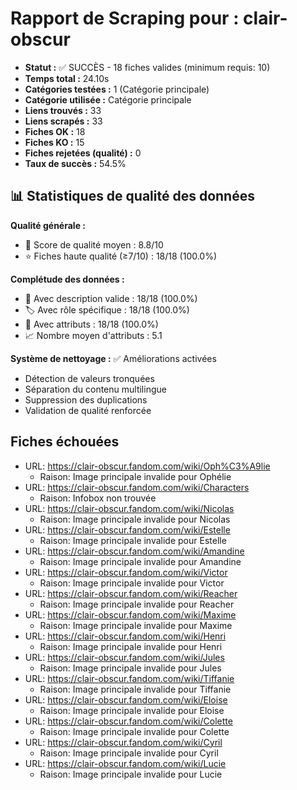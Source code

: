 # Rapport de Scraping pour : clair-obscur
- **Statut :** ✅ SUCCÈS - 18 fiches valides (minimum requis: 10)
- **Temps total :** 24.10s
- **Catégories testées :** 1 (Catégorie principale)
- **Catégorie utilisée :** Catégorie principale
- **Liens trouvés :** 33
- **Liens scrapés :** 33
- **Fiches OK :** 18
- **Fiches KO :** 15
- **Fiches rejetées (qualité) :** 0
- **Taux de succès :** 54.5%

## 📊 Statistiques de qualité des données

**Qualité générale :**
- 🎯 Score de qualité moyen : 8.8/10
- ⭐ Fiches haute qualité (≥7/10) : 18/18 (100.0%)

**Complétude des données :**
- 📝 Avec description valide : 18/18 (100.0%)
- 🏷️ Avec rôle spécifique : 18/18 (100.0%)
- 🔖 Avec attributs : 18/18 (100.0%)
- 📈 Nombre moyen d'attributs : 5.1

**Système de nettoyage :** ✅ Améliorations activées
- Détection de valeurs tronquées
- Séparation du contenu multilingue  
- Suppression des duplications
- Validation de qualité renforcée

## Fiches échouées
- URL: https://clair-obscur.fandom.com/wiki/Oph%C3%A9lie
  - Raison: Image principale invalide pour Ophélie
- URL: https://clair-obscur.fandom.com/wiki/Characters
  - Raison: Infobox non trouvée
- URL: https://clair-obscur.fandom.com/wiki/Nicolas
  - Raison: Image principale invalide pour Nicolas
- URL: https://clair-obscur.fandom.com/wiki/Estelle
  - Raison: Image principale invalide pour Estelle
- URL: https://clair-obscur.fandom.com/wiki/Amandine
  - Raison: Image principale invalide pour Amandine
- URL: https://clair-obscur.fandom.com/wiki/Victor
  - Raison: Image principale invalide pour Victor
- URL: https://clair-obscur.fandom.com/wiki/Reacher
  - Raison: Image principale invalide pour Reacher
- URL: https://clair-obscur.fandom.com/wiki/Maxime
  - Raison: Image principale invalide pour Maxime
- URL: https://clair-obscur.fandom.com/wiki/Henri
  - Raison: Image principale invalide pour Henri
- URL: https://clair-obscur.fandom.com/wiki/Jules
  - Raison: Image principale invalide pour Jules
- URL: https://clair-obscur.fandom.com/wiki/Tiffanie
  - Raison: Image principale invalide pour Tiffanie
- URL: https://clair-obscur.fandom.com/wiki/Eloise
  - Raison: Image principale invalide pour Eloise
- URL: https://clair-obscur.fandom.com/wiki/Colette
  - Raison: Image principale invalide pour Colette
- URL: https://clair-obscur.fandom.com/wiki/Cyril
  - Raison: Image principale invalide pour Cyril
- URL: https://clair-obscur.fandom.com/wiki/Lucie
  - Raison: Image principale invalide pour Lucie
